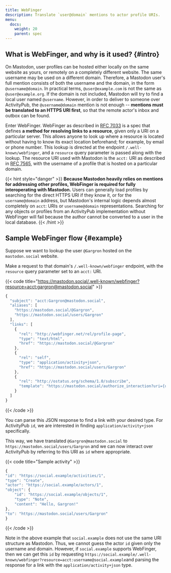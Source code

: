 ```yaml
---
title: WebFinger
description: Translate `user@domain` mentions to actor profile URIs.
menu:
  docs:
    weight: 20
    parent: spec
---
```


## What is WebFinger, and why is it used? {#intro}

On Mastodon, user profiles can be hosted either locally on the same website as yours, or remotely on a completely different website. The same username may be used on a different domain. Therefore, a Mastodon user's full mention consists of both the username and the domain, in the form `@username@domain`. In practical terms, `@user@example.com` is not the same as `@user@example.org`. If the domain is not included, Mastodon will try to find a local user named `@username`. However, in order to deliver to someone over ActivityPub, the `@username@domain` mention is not enough -- **mentions must be translated to an HTTPS URI first**, so that the remote actor's inbox and outbox can be found.

Enter WebFinger. WebFinger as described in [RFC 7033](https://tools.ietf.org/html/rfc7033) is a spec that defines **a method for resolving links to a resource**, given only a URI on a particular server. This allows anyone to look up where a resource is located without having to know its exact location beforehand; for example, by email or phone number. This lookup is directed at the endpoint `/.well-known/webfinger`, and a `resource` query parameter is passed along with the lookup. The resource URI used with Mastodon is the `acct:` URI as described in [RFC 7565](https://tools.ietf.org/html/rfc7565), with the username of a profile that is hosted on a particular domain.

{{< hint style="danger" >}}
**Because Mastodon heavily relies on mentions for addressing other profiles, WebFinger is required for fully interoperating with Mastodon.** Users can generally load profiles by searching for the direct HTTPS URI if they know it, or for the `username@domain` address, but Mastodon's internal logic depends almost completely on `acct`: URIs or `username@domain` representations. Searching for any objects or profiles from an ActivityPub implementation without WebFinger will fail because the author cannot be converted to a user in the local database.
{{< /hint >}}

## Sample WebFinger flow {#example}

Suppose we want to lookup the user `@Gargron` hosted on the `mastodon.social` website.

Make a request to that domain's `/.well-known/webfinger` endpoint, with the `resource` query parameter set to an `acct:` URI.

{{< code title="https://mastodon.social/.well-known/webfinger?resource=acct:gargron@mastodon.social" >}}
```javascript
{
  "subject": "acct:Gargron@mastodon.social",
  "aliases": [
    "https://mastodon.social/@Gargron",
    "https://mastodon.social/users/Gargron"
  ],
  "links": [
    {
      "rel": "http://webfinger.net/rel/profile-page",
      "type": "text/html",
      "href": "https://mastodon.social/@Gargron"
    },
    {
      "rel": "self",
      "type": "application/activity+json",
      "href": "https://mastodon.social/users/Gargron"
    },
    {
      "rel": "http://ostatus.org/schema/1.0/subscribe",
      "template": "https://mastodon.social/authorize_interaction?uri={uri}"
    }
  ]
}
```
{{< /code >}}

You can parse this JSON response to find a link with your desired type. For ActivityPub `id`, we are interested in finding `application/activity+json` specifically.

This way, we have translated `@Gargron@mastodon.social` to `https://mastodon.social/users/Gargron` and we can now interact over ActivityPub by referring to this URI as `id` where appropriate.

{{< code title="Sample activity" >}}
```javascript
{
"id": "https://social.example/activities/1",
"type": "Create",
"actor": "https://social.example/actors/1",
"object": {
    "id": "https://social.example/objects/1",
    "type": "Note",
    "content": "Hello, Gargron!"
},
"to": "https://mastodon.social/users/Gargron"
}
```
{{< /code >}}

Note in the above example that `social.example` does not use the same URI structure as Mastodon. Thus, we cannot guess the actor `id` given only the username and domain. However, if `social.example` supports WebFinger, then we can get this `id` by requesting `https://social.example/.well-known/webfinger?resource=acct:username@social.example`and parsing the response for a link with the `application/activity+json` type.


